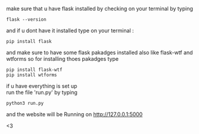 

make sure that u have flask installed by checking on your terminal by typing

    flask --version 
and if u dont have it installed type on your terminal :

    pip install flask 

and make sure to have some flask pakadges installed also like flask-wtf and wtforms
so for installing thoes pakadges type

    pip install flask-wtf 
    pip install wtforms

if u have everything is set up  
run the file 'run.py' by typing 

    python3 run.py

and the website will be Running on http://127.0.0.1:5000

<3
